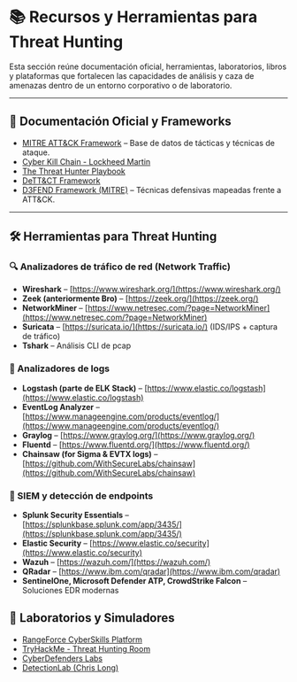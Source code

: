 # 📚 Recursos y Herramientas para Threat Hunting

Esta sección reúne documentación oficial, herramientas, laboratorios, libros y plataformas que fortalecen las capacidades de análisis y caza de amenazas dentro de un entorno corporativo o de laboratorio.

---

## 🧠 Documentación Oficial y Frameworks

- [MITRE ATT&CK Framework](https://attack.mitre.org/) – Base de datos de tácticas y técnicas de ataque.
- [Cyber Kill Chain - Lockheed Martin](https://www.lockheedmartin.com/en-us/capabilities/cyber/cyber-kill-chain.html)
- [The Threat Hunter Playbook](https://threathunterplaybook.com/)
- [DeTT&CT Framework](https://github.com/rabobank-cdc/DeTTECT)
- [D3FEND Framework (MITRE)](https://d3fend.mitre.org/) – Técnicas defensivas mapeadas frente a ATT&CK.

---

## 🛠️ Herramientas para Threat Hunting

### 🔍 Analizadores de tráfico de red (Network Traffic)

- **Wireshark** – [https://www.wireshark.org/](https://www.wireshark.org/)
- **Zeek (anteriormente Bro)** – [https://zeek.org/](https://zeek.org/)
- **NetworkMiner** – [https://www.netresec.com/?page=NetworkMiner](https://www.netresec.com/?page=NetworkMiner)
- **Suricata** – [https://suricata.io/](https://suricata.io/) (IDS/IPS + captura de tráfico)
- **Tshark** – Análisis CLI de pcap

### 📄 Analizadores de logs

- **Logstash (parte de ELK Stack)** – [https://www.elastic.co/logstash](https://www.elastic.co/logstash)
- **EventLog Analyzer** – [https://www.manageengine.com/products/eventlog/](https://www.manageengine.com/products/eventlog/)
- **Graylog** – [https://www.graylog.org/](https://www.graylog.org/)
- **Fluentd** – [https://www.fluentd.org/](https://www.fluentd.org/)
- **Chainsaw (for Sigma & EVTX logs)** – [https://github.com/WithSecureLabs/chainsaw](https://github.com/WithSecureLabs/chainsaw)

### 🧪 SIEM y detección de endpoints

- **Splunk Security Essentials** – [https://splunkbase.splunk.com/app/3435/](https://splunkbase.splunk.com/app/3435/)
- **Elastic Security** – [https://www.elastic.co/security](https://www.elastic.co/security)
- **Wazuh** – [https://wazuh.com/](https://wazuh.com/)
- **QRadar** – [https://www.ibm.com/qradar](https://www.ibm.com/qradar)
- **SentinelOne, Microsoft Defender ATP, CrowdStrike Falcon** – Soluciones EDR modernas


## 🧪 Laboratorios y Simuladores

- [RangeForce CyberSkills Platform](https://www.rangeforce.com/)
- [TryHackMe - Threat Hunting Room](https://tryhackme.com/room/threathunting)
- [CyberDefenders Labs](https://cyberdefenders.org/)
- [DetectionLab (Chris Long)](https://github.com/clong/DetectionLab)
